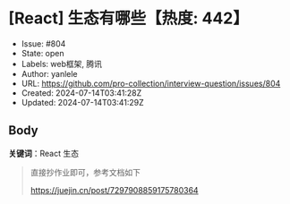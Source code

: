 # [React] 生态有哪些【热度: 442】

- Issue: #804
- State: open
- Labels: web框架, 腾讯
- Author: yanlele
- URL: https://github.com/pro-collection/interview-question/issues/804
- Created: 2024-07-14T03:41:28Z
- Updated: 2024-07-14T03:41:29Z

## Body

**关键词**：React 生态

> 直接抄作业即可，参考文档如下
>
> https://juejin.cn/post/7297908859175780364

